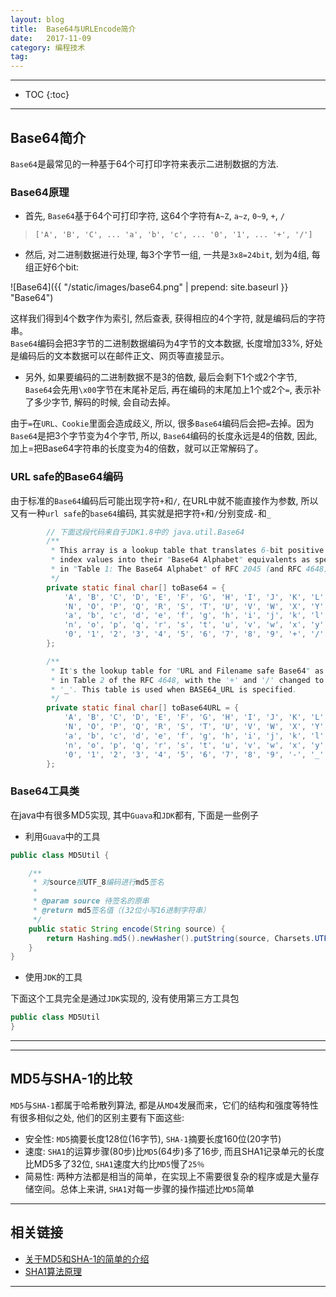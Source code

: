 ```yaml
---
layout: blog
title:  Base64与URLEncode简介
date:   2017-11-09
category: 编程技术
tag:
---
```



*****

* TOC
{:toc}

*****

## Base64简介
`Base64`是最常见的一种基于64个可打印字符来表示二进制数据的方法.

### Base64原理

* 首先, `Base64`基于64个可打印字符, 这64个字符有`A~Z`, `a~z`, `0~9`, `+`, `/`

> `['A', 'B', 'C', ... 'a', 'b', 'c', ... '0', '1', ... '+', '/']`

* 然后, 对二进制数据进行处理, 每3个字节一组, 一共是`3x8=24bit`, 划为4组, 每组正好6个bit:

![Base64]({{ "/static/images/base64.png"  | prepend: site.baseurl }} "Base64")

这样我们得到4个数字作为索引, 然后查表, 获得相应的4个字符, 就是编码后的字符串。  
`Base64`编码会把3字节的二进制数据编码为4字节的文本数据, 长度增加33%, 好处是编码后的文本数据可以在邮件正文、网页等直接显示。

* 另外, 如果要编码的二进制数据不是3的倍数, 最后会剩下1个或2个字节, `Base64`会先用`\x00`字节在末尾补足后, 再在编码的末尾加上1个或2个`=`, 表示补了多少字节, 解码的时候, 会自动去掉。

由于`=`在`URL、Cookie`里面会造成歧义, 所以, 很多`Base64`编码后会把`=`去掉。因为`Base64`是把3个字节变为4个字节, 所以, `Base64`编码的长度永远是4的倍数, 因此, 加上=把Base64字符串的长度变为4的倍数，就可以正常解码了。

### URL safe的Base64编码

由于标准的`Base64`编码后可能出现字符`+`和`/`, 在URL中就不能直接作为参数, 所以又有一种`url safe`的`base64`编码, 其实就是把字符`+`和`/`分别变成`-`和`_`

~~~java
        // 下面这段代码来自于JDK1.8中的 java.util.Base64
        /**
         * This array is a lookup table that translates 6-bit positive integer
         * index values into their "Base64 Alphabet" equivalents as specified
         * in "Table 1: The Base64 Alphabet" of RFC 2045 (and RFC 4648).
         */
        private static final char[] toBase64 = {
            'A', 'B', 'C', 'D', 'E', 'F', 'G', 'H', 'I', 'J', 'K', 'L', 'M',
            'N', 'O', 'P', 'Q', 'R', 'S', 'T', 'U', 'V', 'W', 'X', 'Y', 'Z',
            'a', 'b', 'c', 'd', 'e', 'f', 'g', 'h', 'i', 'j', 'k', 'l', 'm',
            'n', 'o', 'p', 'q', 'r', 's', 't', 'u', 'v', 'w', 'x', 'y', 'z',
            '0', '1', '2', '3', '4', '5', '6', '7', '8', '9', '+', '/'
        };

        /**
         * It's the lookup table for "URL and Filename safe Base64" as specified
         * in Table 2 of the RFC 4648, with the '+' and '/' changed to '-' and
         * '_'. This table is used when BASE64_URL is specified.
         */
        private static final char[] toBase64URL = {
            'A', 'B', 'C', 'D', 'E', 'F', 'G', 'H', 'I', 'J', 'K', 'L', 'M',
            'N', 'O', 'P', 'Q', 'R', 'S', 'T', 'U', 'V', 'W', 'X', 'Y', 'Z',
            'a', 'b', 'c', 'd', 'e', 'f', 'g', 'h', 'i', 'j', 'k', 'l', 'm',
            'n', 'o', 'p', 'q', 'r', 's', 't', 'u', 'v', 'w', 'x', 'y', 'z',
            '0', '1', '2', '3', '4', '5', '6', '7', '8', '9', '-', '_'
        };
~~~

### Base64工具类
在java中有很多MD5实现, 其中`Guava`和`JDK`都有, 下面是一些例子

* 利用`Guava`中的工具

~~~java
public class MD5Util {

    /**
     * 对source按UTF_8编码进行md5签名
     *
     * @param source 待签名的原串
     * @return md5签名值（(32位小写16进制字符串）
     */
    public static String encode(String source) {
        return Hashing.md5().newHasher().putString(source, Charsets.UTF_8).hash().toString();
    }
}
~~~

* 使用`JDK`的工具

下面这个工具完全是通过`JDK`实现的, 没有使用第三方工具包

~~~java
public class MD5Util
}
~~~

*****

*****

## MD5与SHA-1的比较
`MD5`与`SHA-1`都属于哈希散列算法, 都是从`MD4`发展而来，它们的结构和强度等特性有很多相似之处, 他们的区别主要有下面这些:

* 安全性: `MD5`摘要长度128位(16字节), `SHA-1`摘要长度160位(20字节)
* 速度: `SHA1`的运算步骤(80步)比`MD5`(64步)多了16步, 而且SHA1记录单元的长度比MD5多了32位, `SHA1`速度大约比`MD5`慢了`25％`
* 简易性: 两种方法都是相当的简单，在实现上不需要很复杂的程序或是大量存储空间。总体上来讲, `SHA1`对每一步骤的操作描述比`MD5`简单

*****

## 相关链接

* [关于MD5和SHA-1的简单的介绍](http://blog.csdn.net/woxinfeixiangliudan/article/details/50371932)
* [SHA1算法原理](https://www.cnblogs.com/scu-cjx/p/6878853.html)

*****
